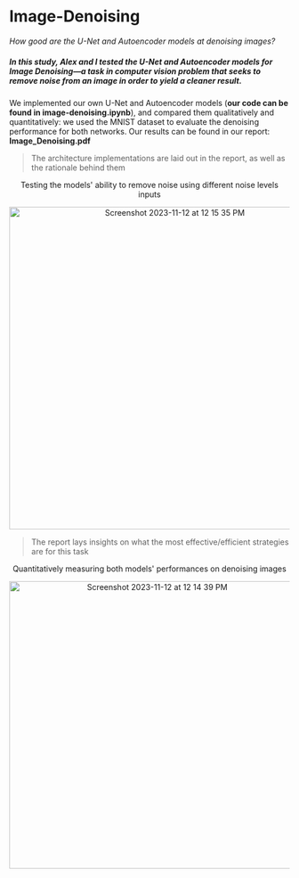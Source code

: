 # Image-Denoising
_How good are the U-Net and Autoencoder models at denoising images?_

<h5> 
  In this study, Alex and I tested the U-Net and Autoencoder models for Image Denoising—a task in computer vision problem that seeks to remove noise from an image in order to yield a cleaner result. 
</h5>

We implemented our own U-Net and Autoencoder models (**our code can be found in image-denoising.ipynb**), and compared them qualitatively and quantitatively: we used the MNIST dataset to evaluate the denoising performance for both networks. Our results can be found in our report: **Image_Denoising.pdf**

> The architecture implementations are laid out in the report, as well as the rationale behind them

<p align="center">
  Testing the models' ability to remove noise using different noise levels inputs
</p>
<p align="center">
  <img width="579" alt="Screenshot 2023-11-12 at 12 15 35 PM" src="https://github.com/alankct/Image-Denoising/assets/86837040/927b92f1-968f-4a1e-8f1f-b5011e3e58ab">
</p>

> The report lays insights on what the most effective/efficient strategies are for this task

<p align="center">
  Quantitatively measuring both models' performances on denoising images
</p>
<p align="center">
  <img width="516" alt="Screenshot 2023-11-12 at 12 14 39 PM" src="https://github.com/alankct/Image-Denoising/assets/86837040/91b2041a-6cda-4f26-b80f-65b22acef031">
</p>

